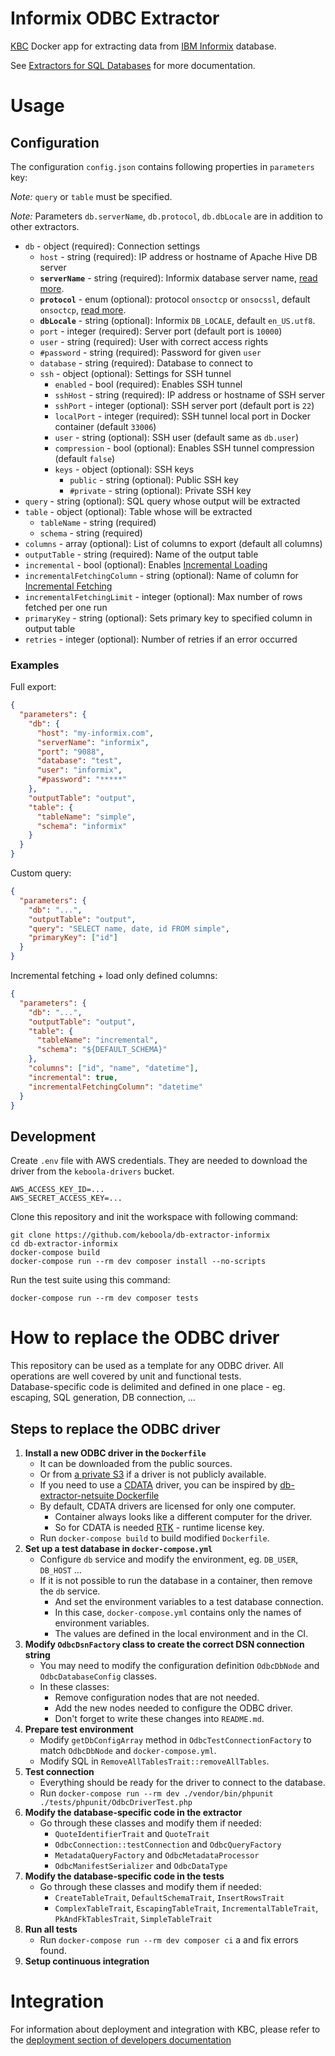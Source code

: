 # Informix ODBC Extractor

[KBC](https://www.keboola.com/product/) Docker app for extracting data from [IBM Informix](https://www.ibm.com/products/informix) database.

See [Extractors for SQL Databases](https://help.keboola.com/components/extractors/database/sqldb/) for more documentation.

# Usage

## Configuration

The configuration `config.json` contains following properties in `parameters` key: 

*Note:* `query` or `table` must be specified.

*Note:* Parameters `db.serverName`, `db.protocol`, `db.dbLocale` are in addition to other extractors.

- `db` - object (required): Connection settings
    - `host` - string (required): IP address or hostname of Apache Hive DB server
    - **`serverName`** - string (required): Informix database server name, [read more](https://www.querytool.com/help/981.htm).
    - **`protocol`** - enum (optional): protocol `onsoctcp` or `onsocssl`, default `onsoctcp`, [read more](https://www.ibm.com/support/knowledgecenter/en/SSGU8G_11.50.0/com.ibm.admin.doc/ids_admin_0161.htm).
    - **`dbLocale`** - string (optional): Informix `DB_LOCALE`, default `en_US.utf8`.
    - `port` - integer (required): Server port (default port is `10000`)
    - `user` - string (required): User with correct access rights
    - `#password` - string (required): Password for given `user`
    - `database` - string (required): Database to connect to
    - `ssh` - object (optional): Settings for SSH tunnel
        - `enabled` - bool (required):  Enables SSH tunnel
        - `sshHost` - string (required): IP address or hostname of SSH server
        - `sshPort` - integer (optional): SSH server port (default port is `22`)
        - `localPort` - integer (required): SSH tunnel local port in Docker container (default `33006`)
        - `user` - string (optional): SSH user (default same as `db.user`)
        - `compression`  - bool (optional): Enables SSH tunnel compression (default `false`)
        - `keys` - object (optional): SSH keys
            - `public` - string (optional): Public SSH key
            - `#private` - string (optional): Private SSH key
- `query` - string (optional): SQL query whose output will be extracted
- `table` - object (optional): Table whose will be extracted
    - `tableName` - string (required)
    - `schema` - string (required)
- `columns` - array (optional): List of columns to export (default all columns)
- `outputTable` - string (required): Name of the output table 
- `incremental` - bool (optional):  Enables [Incremental Loading](https://help.keboola.com/storage/tables/#incremental-loading)
- `incrementalFetchingColumn` - string (optional): Name of column for [Incremental Fetching](https://help.keboola.com/components/extractors/database/#incremental-fetching)
- `incrementalFetchingLimit` - integer (optional): Max number of rows fetched per one run
- `primaryKey` - string (optional): Sets primary key to specified column in output table
- `retries` - integer (optional): Number of retries if an error occurred

### Examples

Full export:
```json
{
  "parameters": {
    "db": {
      "host": "my-informix.com",
      "serverName": "informix",
      "port": "9088",
      "database": "test",
      "user": "informix",
      "#password": "*****"
    },
    "outputTable": "output",
    "table": {
      "tableName": "simple",
      "schema": "informix"
    }
  }
}
```

Custom query:
```json
{
  "parameters": {
    "db": "...",
    "outputTable": "output",
    "query": "SELECT name, date, id FROM simple",
    "primaryKey": ["id"]
  }
}
```

Incremental fetching + load only defined columns:
```json
{
  "parameters": {
    "db": "...",
    "outputTable": "output",
    "table": {
      "tableName": "incremental",
      "schema": "${DEFAULT_SCHEMA}"
    },
    "columns": ["id", "name", "datetime"],
    "incremental": true,
    "incrementalFetchingColumn": "datetime"
  }
}
```

## Development
 
Create `.env` file with AWS credentials. They are needed to download the driver from the `keboola-drivers` bucket.
```
AWS_ACCESS_KEY_ID=...
AWS_SECRET_ACCESS_KEY=...
```
 
Clone this repository and init the workspace with following command:

```
git clone https://github.com/keboola/db-extractor-informix
cd db-extractor-informix
docker-compose build
docker-compose run --rm dev composer install --no-scripts
```

Run the test suite using this command:

```
docker-compose run --rm dev composer tests
```
 
# How to replace the ODBC driver

This repository can be used as a template for any ODBC driver. 
All operations are well covered by unit and functional tests.  
Database-specific code is delimited and defined in one place -
eg. escaping, SQL generation, DB connection, ...

## Steps to replace the ODBC driver

1. **Install a new ODBC driver in the `Dockerfile`**
    - It can be downloaded from the public sources.
    - Or from [a private S3](https://github.com/keboola/db-extractor-informix/blob/f43de64ec06268a3072c1118b18c3583a41e45ea/Dockerfile#L1-L6) if a driver is not publicly available.
    - If you need to use a [CDATA](https://www.cdata.com/) driver, you can be inspired by [db-extractor-netsuite Dockerfile](https://github.com/keboola/db-extractor-netsuite/blob/c80be49f2045ac055c5a7bc2a63dd154f62fa036/Dockerfile#L49-L58)
    - By default, CDATA drivers are licensed for only one computer. 
        - Container always looks like a different computer for the driver.
        - So for CDATA is needed [RTK](https://github.com/keboola/db-extractor-netsuite/blob/c80be49f2045ac055c5a7bc2a63dd154f62fa036/Dockerfile#L3-L5) - runtime license key.
    - Run `docker-compose build` to build modified `Dockerfile`.
2. **Set up a test database in `docker-compose.yml`**
    - Configure  `db` service and modify the environment, eg. `DB_USER`,  `DB_HOST` ...
    - If it is not possible to run the database in a container, then remove the `db` service.
        - And set the environment variables to a test database connection.
        - In this case, `docker-compose.yml` contains only the names of environment variables.
        - The values are defined in the local environment and in the CI.
3. **Modify `OdbcDsnFactory` class to create the correct DSN connection string**
    - You may need to modify the configuration definition `OdbcDbNode` and `OdbcDatabaseConfig` classes.
    - In these classes: 
        - Remove configuration nodes that are not needed.
        - Add the new nodes needed to configure the ODBC driver.
        - Don't forget to write these changes into `README.md`.
4. **Prepare test environment**
    - Modify `getDbConfigArray` method in `OdbcTestConnectionFactory` to match `OdbcDbNode` and `docker-compose.yml`.
    - Modify SQL in `RemoveAllTablesTrait::removeAllTables`.
5. **Test connection**
    - Everything should be ready for the driver to connect to the database.
    - Run `docker-compose run --rm dev ./vendor/bin/phpunit ./tests/phpunit/OdbcDriverTest.php`
6. **Modify the database-specific code in the extractor**
    - Go through these classes and modify them if needed:
        - `QuoteIdentifierTrait` and `QuoteTrait`
        - `OdbcConnection::testConnection` and `OdbcQueryFactory`
        - `MetadataQueryFactory` and `OdbcMetadataProcessor`
        - `OdbcManifestSerializer` and `OdbcDataType`
7. **Modify the database-specific code in the tests**
    - Go through these classes and modify them if needed:
        - `CreateTableTrait`, `DefaultSchemaTrait`, `InsertRowsTrait`
        - `ComplexTableTrait`, `EscapingTableTrait`, `IncrementalTableTrait`, `PkAndFkTablesTrait`, `SimpleTableTrait`
8. **Run all tests**
    - Run `docker-compose run --rm dev composer ci` a and fix errors found.
9. **Setup continuous integration**
 
# Integration

For information about deployment and integration with KBC, please refer to the [deployment section of developers documentation](https://developers.keboola.com/extend/component/deployment/) 
